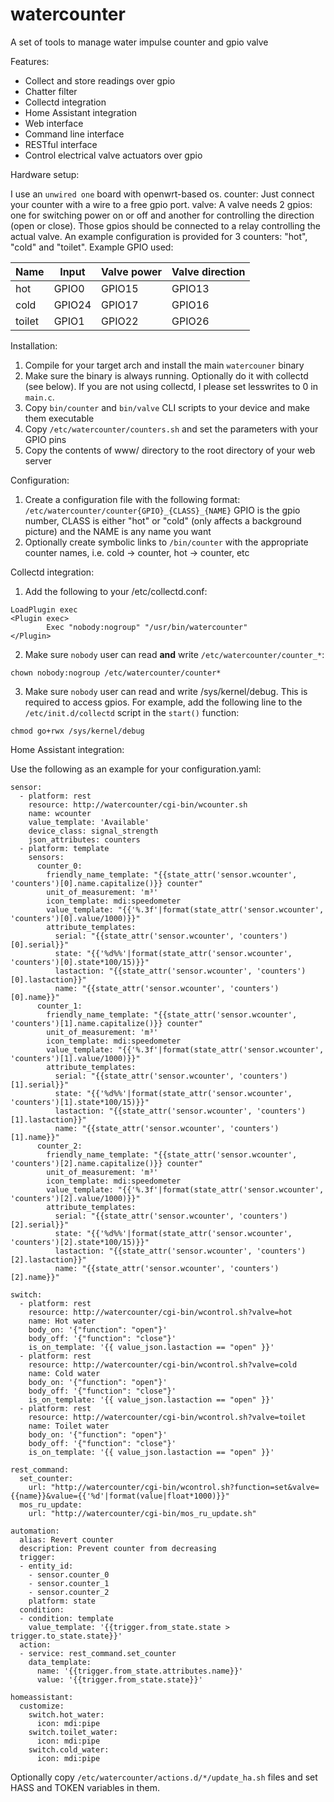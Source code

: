 # watercounter

A set of tools to manage water impulse counter and gpio valve

Features:

* Collect and store readings over gpio
* Chatter filter
* Collectd integration
* Home Assistant integration
* Web interface
* Command line interface
* RESTful interface
* Control electrical valve actuators over gpio

Hardware setup:

I use an `unwired one` board with openwrt-based os.
counter: Just connect your counter with a wire to a free gpio port.
valve: A valve needs 2 gpios: one for switching power on or off and another for controlling the direction (open or close). Those gpios should be connected to a relay controlling the actual valve.
An example configuration is provided for 3 counters: "hot", "cold" and "toilet". Example GPIO used:

| Name   | Input  | Valve power | Valve direction |
|--------|--------|-------------|-----------------|
| hot    | GPIO0  | GPIO15      | GPIO13          |
| cold   | GPIO24 | GPIO17      | GPIO16          |
| toilet | GPIO1  | GPIO22      | GPIO26          |

Installation:

1. Compile for your target arch and install the main `watercouner` binary
2. Make sure the binary is always running. Optionally do it with collectd (see below). If you are not using collectd, I please set lesswrites to 0 in `main.c`.
3. Copy `bin/counter` and `bin/valve` CLI scripts to your device and make them executable
4. Copy `/etc/watercounter/counters.sh` and set the parameters with your GPIO pins
5. Copy the contents of www/ directory to the root directory of your web server

Configuration:

1. Create a configuration file with the following format: `/etc/watercounter/counter{GPIO}_{CLASS}_{NAME}`
GPIO is the gpio number, CLASS is either "hot" or "cold" (only affects a background picture) and the NAME is any name you want
2. Optionally create symbolic links to `/bin/counter` with the appropriate counter names, i.e. cold -> counter, hot -> counter, etc

Collectd integration:

1. Add the following to your /etc/collectd.conf:
```
LoadPlugin exec
<Plugin exec>
        Exec "nobody:nogroup" "/usr/bin/watercounter"
</Plugin>
```
2. Make sure `nobody` user can read __and__ write `/etc/watercounter/counter_*`:
```
chown nobody:nogroup /etc/watercounter/counter*
```
3. Make sure `nobody` user can read and write /sys/kernel/debug. This is required to access gpios. For example, add the following line to the `/etc/init.d/collectd` script in the `start()` function:
```
chmod go+rwx /sys/kernel/debug
```

Home Assistant integration:

Use the following as an example for your configuration.yaml:
```
sensor:
  - platform: rest
    resource: http://watercounter/cgi-bin/wcounter.sh
    name: wcounter
    value_template: 'Available'
    device_class: signal_strength
    json_attributes: counters
  - platform: template
    sensors:
      counter_0:
        friendly_name_template: "{{state_attr('sensor.wcounter', 'counters')[0].name.capitalize()}} counter"
        unit_of_measurement: 'm³'
        icon_template: mdi:speedometer
        value_template: "{{'%.3f'|format(state_attr('sensor.wcounter', 'counters')[0].value/1000)}}"
        attribute_templates:
          serial: "{{state_attr('sensor.wcounter', 'counters')[0].serial}}"
          state: "{{'%d%%'|format(state_attr('sensor.wcounter', 'counters')[0].state*100/15)}}"
          lastaction: "{{state_attr('sensor.wcounter', 'counters')[0].lastaction}}"
          name: "{{state_attr('sensor.wcounter', 'counters')[0].name}}"
      counter_1:
        friendly_name_template: "{{state_attr('sensor.wcounter', 'counters')[1].name.capitalize()}} counter"
        unit_of_measurement: 'm³'
        icon_template: mdi:speedometer
        value_template: "{{'%.3f'|format(state_attr('sensor.wcounter', 'counters')[1].value/1000)}}"
        attribute_templates:
          serial: "{{state_attr('sensor.wcounter', 'counters')[1].serial}}"
          state: "{{'%d%%'|format(state_attr('sensor.wcounter', 'counters')[1].state*100/15)}}"
          lastaction: "{{state_attr('sensor.wcounter', 'counters')[1].lastaction}}"
          name: "{{state_attr('sensor.wcounter', 'counters')[1].name}}"
      counter_2:
        friendly_name_template: "{{state_attr('sensor.wcounter', 'counters')[2].name.capitalize()}} counter"
        unit_of_measurement: 'm³'
        icon_template: mdi:speedometer
        value_template: "{{'%.3f'|format(state_attr('sensor.wcounter', 'counters')[2].value/1000)}}"
        attribute_templates:
          serial: "{{state_attr('sensor.wcounter', 'counters')[2].serial}}"
          state: "{{'%d%%'|format(state_attr('sensor.wcounter', 'counters')[2].state*100/15)}}"
          lastaction: "{{state_attr('sensor.wcounter', 'counters')[2].lastaction}}"
          name: "{{state_attr('sensor.wcounter', 'counters')[2].name}}"

switch:
  - platform: rest
    resource: http://watercounter/cgi-bin/wcontrol.sh?valve=hot
    name: Hot water
    body_on: '{"function": "open"}'
    body_off: '{"function": "close"}'
    is_on_template: '{{ value_json.lastaction == "open" }}'
  - platform: rest
    resource: http://watercounter/cgi-bin/wcontrol.sh?valve=cold
    name: Cold water
    body_on: '{"function": "open"}'
    body_off: '{"function": "close"}'
    is_on_template: '{{ value_json.lastaction == "open" }}'
  - platform: rest
    resource: http://watercounter/cgi-bin/wcontrol.sh?valve=toilet
    name: Toilet water
    body_on: '{"function": "open"}'
    body_off: '{"function": "close"}'
    is_on_template: '{{ value_json.lastaction == "open" }}'

rest_command:
  set_counter:
    url: "http://watercounter/cgi-bin/wcontrol.sh?function=set&valve={{name}}&value={{'%d'|format(value|float*1000)}}"
  mos_ru_update:
    url: "http://watercounter/cgi-bin/mos_ru_update.sh"

automation:
  alias: Revert counter
  description: Prevent counter from decreasing
  trigger:
  - entity_id:
    - sensor.counter_0
    - sensor.counter_1
    - sensor.counter_2
    platform: state
  condition:
  - condition: template
    value_template: '{{trigger.from_state.state > trigger.to_state.state}}'
  action:
  - service: rest_command.set_counter
    data_template:
      name: '{{trigger.from_state.attributes.name}}'
      value: '{{trigger.from_state.state}}'

homeassistant:
  customize:
    switch.hot_water:
      icon: mdi:pipe
    switch.toilet_water:
      icon: mdi:pipe
    switch.cold_water:
      icon: mdi:pipe
```

Optionally copy `/etc/watercounter/actions.d/*/update_ha.sh` files and set HASS and TOKEN variables in them.
